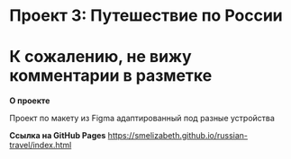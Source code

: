 # Проект 3: Путешествие по России

# К сожалению, не вижу комментарии в разметке


**О проекте**

Проект по макету из Figma адаптированный под разные устройства


**Ссылка на GitHub Pages**
https://smelizabeth.github.io/russian-travel/index.html
